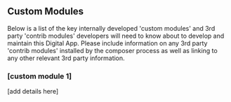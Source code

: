 ## Custom Modules

Below is a list of the key internally developed 'custom modules' and 3rd party 'contrib modules' developers will need to know about to develop and maintain this Digital App. Please include information on any 3rd party 'contrib modules' installed by the composer process as well as linking to any other relevant 3rd party information.

### [custom module 1]
[add details here]